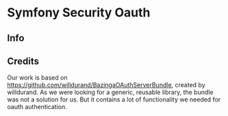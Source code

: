 # Symfony Security Oauth

## Info


## Credits

Our work is based on https://github.com/willdurand/BazingaOAuthServerBundle, created by willdurand. 
As we were looking for a generic, reusable library, the bundle was not a solution for us. But it contains a lot of 
functionality we needed for oauth authentication.
